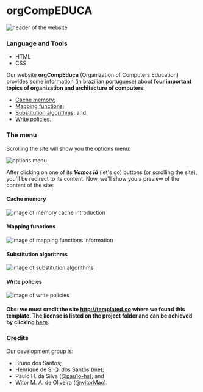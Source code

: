 
# orgCompEDUCA
![header of the website](https://i.imgur.com/qpIf2bs.png)

### Language and Tools
- HTML
- CSS

Our website **orgCompEduca** (Organization of Computers Education) provides some information (in brazilian portuguese) about **four important topics of organization and architecture of computers**:

 - [Cache memory](https://github.com/henriquesqs/Graduation-codes/new/master/Organization%20and%20Architecture%20of%20Computers/OrgComp%20EDUCA#cache-memory);
 - [Mapping functions](https://github.com/henriquesqs/Graduation-codes/new/master/Organization%20and%20Architecture%20of%20Computers/OrgComp%20EDUCA#mapping-functions);
 - [Substitution algorithms](https://github.com/henriquesqs/Graduation-codes/new/master/Organization%20and%20Architecture%20of%20Computers/OrgComp%20EDUCA#substitution-algorithms); and
 - [Write policies](https://github.com/henriquesqs/Graduation-codes/new/master/Organization%20and%20Architecture%20of%20Computers/OrgComp%20EDUCA#write-policies).
  
### The menu
Scrolling the site will show you the options menu:

![options menu](https://i.imgur.com/of8gpTC.jpg)

After clicking on one of its ***Vamos lá*** (let's go) buttons (or scrolling the site), you'll be redirect to its content. Now, we'll show you a preview of the content of the site:

 #### Cache memory
 ![image of memory cache introduction](https://i.imgur.com/sfNC322.png)
 #### Mapping functions
 ![image of mapping functions information](https://i.imgur.com/70D4LWj.png)
 #### Substitution algorithms
 ![image of substitution algorithms](https://i.imgur.com/fF88XDp.png)
 
 #### Write policies
![image of write policies](https://i.imgur.com/PYfpAm3.png)

#### Obs: we must credit the site **http://templated.co** where we found this template. The license is listed on the project folder and can be achieved by clicking [here](https://github.com/henriquesqs/Graduation-codes/blob/master/Organization%20and%20Architecture%20of%20Computer/OrgComp%20EDUCA/license.txt).

### Credits
Our development group is:
- Bruno dos Santos;
 - Henrique de S. Q. dos Santos (me);
 - Paulo H. da Silva ([@pau1o-hs](https://github.com/pau1o-hs)); and
 - Witor M. A. de Oliveira ([@witorMao](https://github.com/witorMao)).
